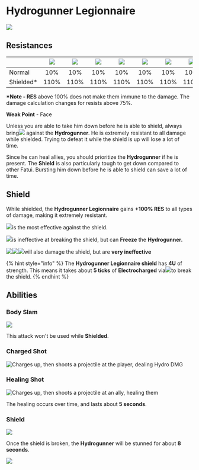 # Hydrogunner Legionnaire

![](../../.gitbook/assets/fatui-hydrogunner.png)

## Resistances

|  | ​​![](https://firebasestorage.googleapis.com/v0/b/gitbook-28427.appspot.com/o/assets%2F-MVAGyyACcSzyzfmgy7f%2Fsync%2F485abc41b72e4fb75fd6cf1b2c21d83a5da9a05c.png?generation=1615182625871961&alt=media) | ​​![](https://firebasestorage.googleapis.com/v0/b/gitbook-28427.appspot.com/o/assets%2F-MVAGyyACcSzyzfmgy7f%2Fsync%2F1a9d730812988c6cd8678f117630d179f689cee0.png?generation=1615182626544397&alt=media) | ​​![](https://firebasestorage.googleapis.com/v0/b/gitbook-28427.appspot.com/o/assets%2F-MVAGyyACcSzyzfmgy7f%2Fsync%2Fe0472b52c548a7162a648c191cad9b7bbdf4498b.png?generation=1615182626170812&alt=media) | ​​![](https://firebasestorage.googleapis.com/v0/b/gitbook-28427.appspot.com/o/assets%2F-MVAGyyACcSzyzfmgy7f%2Fsync%2Fa8efded210241d0c6764e2819b9c750deff8a6d4.png?generation=1615182626278065&alt=media) | ​​![](https://firebasestorage.googleapis.com/v0/b/gitbook-28427.appspot.com/o/assets%2F-MVAGyyACcSzyzfmgy7f%2Fsync%2F68e4777d7c38eb974be29d8260b1f52709a44a26.png?generation=1615182625284983&alt=media) | ​​![](https://firebasestorage.googleapis.com/v0/b/gitbook-28427.appspot.com/o/assets%2F-MVAGyyACcSzyzfmgy7f%2Fsync%2Fcb0b6d83e3899b9d4310fb78ce58ccad28b8c839.png?generation=1615182626007947&alt=media) | ​​![](https://firebasestorage.googleapis.com/v0/b/gitbook-28427.appspot.com/o/assets%2F-MVAGyyACcSzyzfmgy7f%2Fsync%2F347363c813f76f26b0c6c74df49012812f9fe690.png?generation=1615182625760905&alt=media) | ​​![](https://firebasestorage.googleapis.com/v0/b/gitbook-28427.appspot.com/o/assets%2F-MVAGyyACcSzyzfmgy7f%2Fsync%2F7db8ec0e8a47656e2367909ab5d65aa19effb930.png?generation=1615182626144273&alt=media) |
| :--- | :---: | :---: | :---: | :---: | :---: | :---: | :---: | :---: |
| Normal | 10% | 10% | 10% | 10% | 10% | 10% | 10% | **-20%** |
| Shielded\* | 110% | 110% | 110% | 110% | 110% | 110% | 110% | 90% |

**\*Note - RES** above 100% does not make them immune to the damage. The damage calculation changes for resists above 75%.

**Weak Point** - Face

Unless you are able to take him down before he is able to shield, always bring![](../../.gitbook/assets/electro_small.png) against the **Hydrogunner**. He is extremely resistant to all damage while shielded. Trying to defeat it while the shield is up will lose a lot of time.

Since he can heal allies, you should prioritize the **Hydrogunner** if he is present. The **Shield** is also particularly tough to get down compared to other Fatui. Bursting him down before he is able to shield can save a lot of time.

## Shield

While shielded, the **Hydrogunner Legionnaire** gains **+100% RES** to all types of damage, making it extremely resistant.

![](../../.gitbook/assets/electro_small.png)is the most effective against the shield.

![](../../.gitbook/assets/cryo_small.png)is ineffective at breaking the shield, but can **Freeze** the **Hydrogunner.**

![](../../.gitbook/assets/pyro_small.png)![](../../.gitbook/assets/anemo_small.png)![](../../.gitbook/assets/geo_small.png)will also damage the shield, but are **very ineffective**

{% hint style="info" %}
The **Hydrogunner Legionnaire shield** has **4U** of strength. This means it takes about **5 ticks** of **Electrocharged** via![](../../.gitbook/assets/electro_small.png)to break the shield.
{% endhint %}

## Abilities

### **Body Slam**

![](../../.gitbook/assets/hydrogunner_lunge.gif)

This attack won't be used while **Shielded**.

### Charged Shot

![Charges up, then shoots a projectile at the player, dealing Hydro DMG](../../.gitbook/assets/hydrogunner_shot.gif)

### Healing Shot

![Charges up, then shoots a projectile at an ally, healing them](../../.gitbook/assets/hydrogunner_heal.gif)

The healing occurs over time, and lasts about **5 seconds**.

### Shield

![](../../.gitbook/assets/hydrogunner_shield.gif)

Once the shield is broken, the **Hydrogunner** will be stunned for about **8 seconds**.

![](../../.gitbook/assets/hydrogunner_shield_break.gif)

